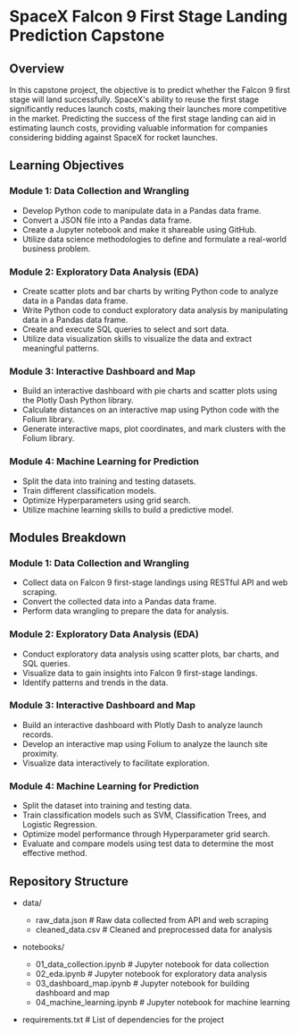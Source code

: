 # SpaceX Falcon 9 First Stage Landing Prediction Capstone

## Overview

In this capstone project, the objective is to predict whether the Falcon 9 first stage will land successfully. SpaceX's ability to reuse the first stage significantly reduces launch costs, making their launches more competitive in the market. Predicting the success of the first stage landing can aid in estimating launch costs, providing valuable information for companies considering bidding against SpaceX for rocket launches.

## Learning Objectives

### Module 1: Data Collection and Wrangling

- Develop Python code to manipulate data in a Pandas data frame.
- Convert a JSON file into a Pandas data frame.
- Create a Jupyter notebook and make it shareable using GitHub.
- Utilize data science methodologies to define and formulate a real-world business problem.

### Module 2: Exploratory Data Analysis (EDA)

- Create scatter plots and bar charts by writing Python code to analyze data in a Pandas data frame.
- Write Python code to conduct exploratory data analysis by manipulating data in a Pandas data frame.
- Create and execute SQL queries to select and sort data.
- Utilize data visualization skills to visualize the data and extract meaningful patterns.

### Module 3: Interactive Dashboard and Map

- Build an interactive dashboard with pie charts and scatter plots using the Plotly Dash Python library.
- Calculate distances on an interactive map using Python code with the Folium library.
- Generate interactive maps, plot coordinates, and mark clusters with the Folium library.

### Module 4: Machine Learning for Prediction

- Split the data into training and testing datasets.
- Train different classification models.
- Optimize Hyperparameters using grid search.
- Utilize machine learning skills to build a predictive model.

## Modules Breakdown

### Module 1: Data Collection and Wrangling

- Collect data on Falcon 9 first-stage landings using RESTful API and web scraping.
- Convert the collected data into a Pandas data frame.
- Perform data wrangling to prepare the data for analysis.

### Module 2: Exploratory Data Analysis (EDA)

- Conduct exploratory data analysis using scatter plots, bar charts, and SQL queries.
- Visualize data to gain insights into Falcon 9 first-stage landings.
- Identify patterns and trends in the data.

### Module 3: Interactive Dashboard and Map

- Build an interactive dashboard with Plotly Dash to analyze launch records.
- Develop an interactive map using Folium to analyze the launch site proximity.
- Visualize data interactively to facilitate exploration.

### Module 4: Machine Learning for Prediction

- Split the dataset into training and testing data.
- Train classification models such as SVM, Classification Trees, and Logistic Regression.
- Optimize model performance through Hyperparameter grid search.
- Evaluate and compare models using test data to determine the most effective method.

## Repository Structure
- data/
  - raw_data.json                # Raw data collected from API and web scraping
  - cleaned_data.csv             # Cleaned and preprocessed data for analysis
- notebooks/
  - 01_data_collection.ipynb    # Jupyter notebook for data collection
  - 02_eda.ipynb                 # Jupyter notebook for exploratory data analysis
  - 03_dashboard_map.ipynb      # Jupyter notebook for building dashboard and map
  - 04_machine_learning.ipynb   # Jupyter notebook for machine learning
 
- requirements.txt               # List of dependencies for the project
